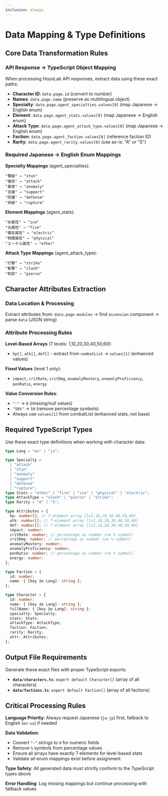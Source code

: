 ```yaml
---
inclusion: always
---
```


# Data Mapping & Type Definitions

## Core Data Transformation Rules

### API Response → TypeScript Object Mapping

When processing HoyoLab API responses, extract data using these exact paths:

- **Character ID**: `data.page.id` (convert to number)
- **Names**: `data.page.name` (preserve as multilingual object)
- **Specialty**: `data.page.agent_specialties.values[0]` (map Japanese → English enum)
- **Element**: `data.page.agent_stats.values[0]` (map Japanese → English enum)
- **Attack Type**: `data.page.agent_attack_type.values[0]` (map Japanese → English enum)
- **Faction**: `data.page.agent_faction.values[0]` (reference faction ID)
- **Rarity**: `data.page.agent_rarity.values[0]` (use as-is: "A" or "S")

### Required Japanese → English Enum Mappings

**Specialty Mappings** (agent_specialties):

```
"撃破" → "stun"
"強攻" → "attack"
"異常" → "anomaly"
"支援" → "support"
"防護" → "defense"
"命破" → "rupture"
```

**Element Mappings** (agent_stats):

```
"氷属性" → "ice"
"炎属性" → "fire"
"電気属性" → "electric"
"物理属性" → "physical"
"エーテル属性" → "ether"
```

**Attack Type Mappings** (agent_attack_type):

```
"打撃" → "strike"
"斬撃" → "slash"
"刺突" → "pierce"
```

## Character Attributes Extraction

### Data Location & Processing

Extract attributes from: `data.page.modules` → find `ascension` component → parse `data` (JSON string)

### Attribute Processing Rules

**Level-Based Arrays** (7 levels: 1,10,20,30,40,50,60):

- `hp[]`, `atk[]`, `def[]` - extract from `combatList` → `values[1]` (enhanced values)

**Fixed Values** (level 1 only):

- `impact`, `critRate`, `critDmg`, `anomalyMastery`, `anomalyProficiency`, `penRatio`, `energy`

**Value Conversion Rules**:

- `"-"` → `0` (missing/null values)
- `"50%"` → `50` (remove percentage symbols)
- Always use `values[1]` from combatList (enhanced stats, not base)

## Required TypeScript Types

Use these exact type definitions when working with character data:

```typescript
type Lang = "en" | "ja";

type Specialty =
  | "attack"
  | "stun"
  | "anomaly"
  | "support"
  | "defense"
  | "rupture";
type Stats = "ether" | "fire" | "ice" | "physical" | "electric";
type AttackType = "slash" | "pierce" | "strike";
type Rarity = "A" | "S";

type Attributes = {
  hp: number[]; // 7-element array [lv1,10,20,30,40,50,60]
  atk: number[]; // 7-element array [lv1,10,20,30,40,50,60]
  def: number[]; // 7-element array [lv1,10,20,30,40,50,60]
  impact: number;
  critRate: number; // percentage as number (no % symbol)
  critDmg: number; // percentage as number (no % symbol)
  anomalyMastery: number;
  anomalyProficiency: number;
  penRatio: number; // percentage as number (no % symbol)
  energy: number;
};

type Faction = {
  id: number;
  name: { [key in Lang]: string };
};

type Character = {
  id: number;
  name: { [key in Lang]: string };
  fullName: { [key in Lang]: string };
  specialty: Specialty;
  stats: Stats;
  attackType: AttackType;
  faction: Faction;
  rarity: Rarity;
  attr: Attributes;
};
```

## Output File Requirements

Generate these exact files with proper TypeScript exports:

- **`data/characters.ts`**: `export default Character[]` (array of all characters)
- **`data/factions.ts`**: `export default Faction[]` (array of all factions)

## Critical Processing Rules

**Language Priority**: Always request Japanese (`ja-jp`) first, fallback to English (`en-us`) if needed

**Data Validation**:

- Convert `"-"` strings to `0` for numeric fields
- Remove `%` symbols from percentage values
- Ensure all arrays have exactly 7 elements for level-based stats
- Validate all enum mappings exist before assignment

**Type Safety**: All generated data must strictly conform to the TypeScript types above

**Error Handling**: Log missing mappings but continue processing with fallback values
